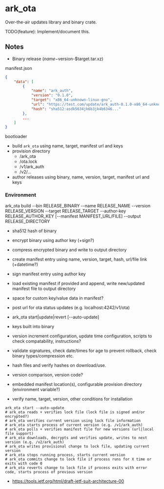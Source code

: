 # ark_ota

Over-the-air updates library and binary crate.

TODO(feature): Implement/document this.

## Notes

-   Binary release ($name-$version-$target.tar.xz)

manifest.json

```json
{
    "data": [
        {
            "name": "ark_auth",
            "version": "0.1.0",
            "target": "x86_64-unknown-linux-gnu",
            "url": "https://test.com/update/ark_auth-0.1.0-x86_64-unknown-linux-gnu.tar.xz",
            "hash": "sha512:asdk5634jk6b3jk4b6346..."
        },
        ...
    ]
}
```

bootloader

- build `ark_ota` using name, target, manifest url and keys
- provision directory
    - /ark_ota
    - /ota.lock
    - /v1/ark_auth
    - /v2/...
- author releases using binary, name, version, target, manifest url and keys

### Environment

ark_ota build
    --bin RELEASE_BINARY
    --name RELEASE_NAME
    --version RELEASE_VERSION
    --target RELEASE_TARGET
    --author-key RELEASE_AUTHOR_KEY
    [--manifest MANIFEST_URL/FILE]
    --output RELEASE_DIRECTORY

- sha512 hash of binary
- encrypt binary using author key (+sign?)
- compress encrypted binary and write to output directory
- create manifest entry using name, version, target, hash, url/file link (+datetime?)
- sign manifest entry using author key
- load existing manifest if provided and append, write new/updated manifest file to output directory
- space for custom key/value data in manifest?

- post url for ota status updates (e.g. localhost:4242/v1/ota)
- ark_ota start|update|revert [--auto-update]
- keys built into binary
- version increment configuration, update time configuration, scripts to check compatability, instructions?
- validate signatures, check date/times for age to prevent rollback, check binary types/compression etc.
- hash files and verify hashes on download/use.
- version comparison, version code?
- embedded manifest location(s), configurable provision directory (environment variable?)
- verify name, target, version, other conditions for installation

```shell
ark_ota start --auto-update
# ark_ota reads + verifies lock file (lock file is signed and/or encrypted?)
# ark_ota verifies current version using lock file information
# ark_ota starts process of current version (e.g. /v1/ark_auth)
# ark_ota polls + verifies manifest file for new versions (url|local file support)
# ark_ota downloads, decrypts and verifies update, writes to next version (e.g. /v2/ark_auth)
# ark_ota writes provisional change to lock file, updating current version
# ark_ota stops running process, starts current version
# ark_ota commits change to lock file if process runs for X time or exits with code 0
# ark_ota reverts change to lock file if process exits with error code, starts process of previous version
```

- <https://tools.ietf.org/html/draft-ietf-suit-architecture-00>
